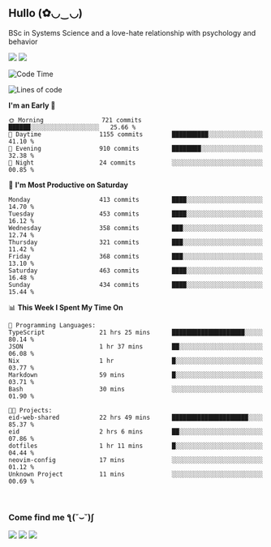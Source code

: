 <h2>Hullo (✿◡‿◡)</h2>

BSc in Systems Science and a love-hate relationship with psychology and behavior

<img src="https://github-readme-activity-graph.vercel.app/graph?username=hedonicadapter&theme=high-contrast"/>
<img src="https://github-readme-stats-git-masterrstaa-rickstaa.vercel.app/api?username=hedonicadapter&theme=highcontrast"/>

<!--START_SECTION:waka-->
![Code Time](http://img.shields.io/badge/Code%20Time-1%2C968%20hrs%2033%20mins-blue)

![Lines of code](https://img.shields.io/badge/From%20Hello%20World%20I%27ve%20Written-6.5%20million%20lines%20of%20code-blue)

**I'm an Early 🐤** 

```text
🌞 Morning                721 commits         ██████░░░░░░░░░░░░░░░░░░░   25.66 % 
🌆 Daytime                1155 commits        ██████████░░░░░░░░░░░░░░░   41.10 % 
🌃 Evening                910 commits         ████████░░░░░░░░░░░░░░░░░   32.38 % 
🌙 Night                  24 commits          ░░░░░░░░░░░░░░░░░░░░░░░░░   00.85 % 
```
📅 **I'm Most Productive on Saturday** 

```text
Monday                   413 commits         ████░░░░░░░░░░░░░░░░░░░░░   14.70 % 
Tuesday                  453 commits         ████░░░░░░░░░░░░░░░░░░░░░   16.12 % 
Wednesday                358 commits         ███░░░░░░░░░░░░░░░░░░░░░░   12.74 % 
Thursday                 321 commits         ███░░░░░░░░░░░░░░░░░░░░░░   11.42 % 
Friday                   368 commits         ███░░░░░░░░░░░░░░░░░░░░░░   13.10 % 
Saturday                 463 commits         ████░░░░░░░░░░░░░░░░░░░░░   16.48 % 
Sunday                   434 commits         ████░░░░░░░░░░░░░░░░░░░░░   15.44 % 
```


📊 **This Week I Spent My Time On** 

```text
💬 Programming Languages: 
TypeScript               21 hrs 25 mins      ████████████████████░░░░░   80.14 % 
JSON                     1 hr 37 mins        ██░░░░░░░░░░░░░░░░░░░░░░░   06.08 % 
Nix                      1 hr                █░░░░░░░░░░░░░░░░░░░░░░░░   03.77 % 
Markdown                 59 mins             █░░░░░░░░░░░░░░░░░░░░░░░░   03.71 % 
Bash                     30 mins             ░░░░░░░░░░░░░░░░░░░░░░░░░   01.90 % 

🐱‍💻 Projects: 
eid-web-shared           22 hrs 49 mins      █████████████████████░░░░   85.37 % 
eid                      2 hrs 6 mins        ██░░░░░░░░░░░░░░░░░░░░░░░   07.86 % 
dotfiles                 1 hr 11 mins        █░░░░░░░░░░░░░░░░░░░░░░░░   04.44 % 
neovim-config            17 mins             ░░░░░░░░░░░░░░░░░░░░░░░░░   01.12 % 
Unknown Project          11 mins             ░░░░░░░░░░░░░░░░░░░░░░░░░   00.69 % 
```


<!--END_SECTION:waka-->

<br/>
<h3>Come find me ƪ(˘⌣˘)ʃ </h3>

<a href="https://hedonicadapter.com/"><img src="https://img.shields.io/badge/-Portfolio-3423A6?style=flat-square&logo=Google-Chrome&logoColor=white"/></a>
<a href="www.linkedin.com/in/sam-herman"><img src="https://img.shields.io/badge/-Sam%20Herman-0077B5?style=flat-square&logo=Linkedin&logoColor=white"/></a>
<a href="mailto:mailservice.samherman@gmail.com"><img src="https://img.shields.io/badge/-mailservice.samherman@gmail.com-D14836?style=flat-square&logo=Gmail&logoColor=white"/></a>

<!--
**cdthomp1/cdthomp1** is a ✨ _special_ ✨ repository because its `README.md` (this file) appears on your GitHub profile.


----
Credit: [cdthomp1](https://github.com/cdthomp1)

Last Edited on: 19/11/2020
